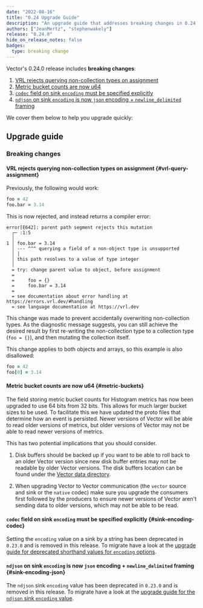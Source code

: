 ```yaml
---
date: "2022-08-16"
title: "0.24 Upgrade Guide"
description: "An upgrade guide that addresses breaking changes in 0.24.0"
authors: ["JeanMertz", "stephenwakely"]
release: "0.24.0"
hide_on_release_notes: false
badges:
  type: breaking change
---
```


Vector's 0.24.0 release includes **breaking changes**:

1. [VRL rejects querying non-collection types on assignment](#vrl-query-assignment)
2. [Metric bucket counts are now u64](#metric-buckets)
3. [`codec` field on sink `encoding` must be specified explicitly](#sink-encoding-codec)
4. [`ndjson` on sink `encoding` is now `json` encoding + `newline_delimited` framing](#sink-encoding-json)

We cover them below to help you upgrade quickly:

## Upgrade guide

### Breaking changes

#### VRL rejects querying non-collection types on assignment {#vrl-query-assignment}

Previously, the following would work:

```coffee
foo = 42
foo.bar = 3.14
```

This is now rejected, and instead returns a compiler error:

```text
error[E642]: parent path segment rejects this mutation
  ┌─ :1:5
  │
1 │ foo.bar = 3.14
  │ --- ^^^ querying a field of a non-object type is unsupported
  │ │
  │ this path resolves to a value of type integer
  │
  = try: change parent value to object, before assignment
  =
  =     foo = {}
  =     foo.bar = 3.14
  =
  = see documentation about error handling at https://errors.vrl.dev/#handling
  = see language documentation at https://vrl.dev
```

This change was made to prevent accidentally overwriting non-collection types.
As the diagnostic message suggests, you can still achieve the desired result by
first re-writing the non-collection type to a collection type (`foo = {}`), and
then mutating the collection itself.

This change applies to both objects and arrays, so this example is also
disallowed:

```coffee
foo = 42
foo[0] = 3.14
```

#### Metric bucket counts are now u64 {#metric-buckets}

The field storing metric bucket counts for Histogram metrics has now been upgraded
to use 64 bits from 32 bits. This allows for much larger bucket sizes to be used. To
facilitate this we have updated the proto files that determine how an event is
persisted. Newer versions of Vector will be able to read older versions of metrics,
but older versions of Vector may not be able to read newer versions of metrics.

This has two potential implications that you should consider.

1. Disk buffers should be backed up if you want to be able to roll back to an older
   Vector version since new disk buffer entries may not be readable by older Vector
   versions. The disk buffers location can be found under the
   [Vector data directory](/docs/reference/configuration/global-options/#data_dir).

2. When upgrading Vector to Vector communication (the `vector` source and sink or
   the `native` codec) make sure you upgrade the consumers first followed by the
   producers to ensure newer versions of Vector aren't sending data to older
   versions, which may not be able to be read.

#### `codec` field on sink `encoding` must be specified explicitly {#sink-encoding-codec}

Setting the `encoding` value on a sink by a string has been deprecated in
`0.23.0` and is removed in this release. To migrate have a look at the
[upgrade guide for deprecated shorthand values for `encoding` options](/highlights/2022-07-07-0-23-0-upgrade-guide/#deprecated-encoding-shorthand).

#### `ndjson` on sink `encoding` is now `json` encoding + `newline_delimited` framing {#sink-encoding-json}

The `ndjson` sink `encoding` value has been deprecated in `0.23.0` and is
removed in this release. To migrate have a look at the
[upgrade guide for the `ndjson` sink `encoding` value](/highlights/2022-07-07-0-23-0-upgrade-guide/#sink-encoding-ndjson-json).
